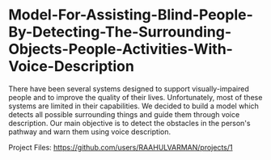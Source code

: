 # Model-For-Assisting-Blind-People-By-Detecting-The-Surrounding-Objects-People-Activities-With-Voice-Description
There have been several systems designed to support visually-impaired people and to improve the quality of their lives. Unfortunately, most of these systems are limited in their capabilities. We decided to build a model which detects all possible surrounding things and guide them through voice description. Our main objective is to detect the obstacles in the person's pathway and warn them using voice description.

Project Files: https://github.com/users/RAAHULVARMAN/projects/1
